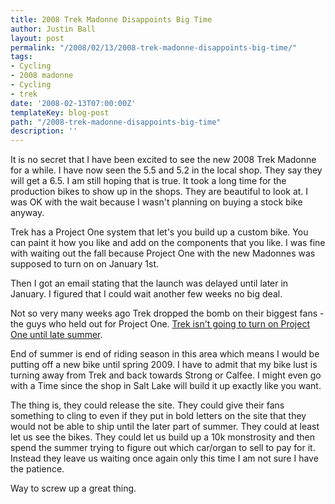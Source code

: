 ```yaml
---
title: 2008 Trek Madonne Disappoints Big Time
author: Justin Ball
layout: post
permalink: "/2008/02/13/2008-trek-madonne-disappoints-big-time/"
tags:
- Cycling
- 2008 madonne
- Cycling
- trek
date: '2008-02-13T07:00:00Z'
templateKey: blog-post
path: "/2008-trek-madonne-disappoints-big-time"
description: ''
---
```


It is no secret that I have been excited to see the new 2008 Trek Madonne for a while. I have now seen the 5.5 and 5.2 in the local shop. They say they will get a 6.5. I am still hoping that is true. It took a long time for the production bikes to show up in the shops. They are beautiful to look at. I was OK with the wait because I wasn't planning on buying a stock bike anyway.

Trek has a Project One system that let's you build up a custom bike. You can paint it how you like and add on the components that you like. I was fine with waiting out the fall because Project One with the new Madonnes was supposed to turn on on January 1st.

Then I got an email stating that the launch was delayed until later in January. I figured that I could wait another few weeks no big deal.

Not so very many weeks ago Trek dropped the bomb on their biggest fans - the guys who held out for Project One. [Trek isn't going to turn on Project One until late summer][1].

 [1]: http://trekroad.typepad.com/trekroad/2008/01/p-one-update-20.html "Trek disappoints its followers"

End of summer is end of riding season in this area which means I would be putting off a new bike until spring 2009. I have to admit that my bike lust is turning away from Trek and back towards Strong or Calfee. I might even go with a Time since the shop in Salt Lake will build it up exactly like you want.

The thing is, they could release the site. They could give their fans something to cling to even if they put in bold letters on the site that they would not be able to ship until the later part of summer. They could at least let us see the bikes. They could let us build up a 10k monstrosity and then spend the summer trying to figure out which car/organ to sell to pay for it. Instead they leave us waiting once again only this time I am not sure I have the patience.

Way to screw up a great thing.
